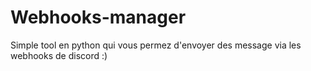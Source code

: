 # Webhooks-manager

Simple tool en python qui vous permez d'envoyer des message via les webhooks de discord :)
